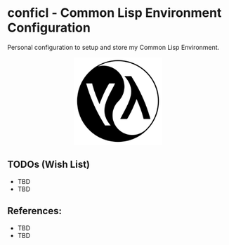 # conficl - Common Lisp Environment Configuration 

Personal configuration to setup and store my Common Lisp Environment.

<p align="center">
  <img src="assets/yin-yang-lisp-logo_512_svg.png" width="200" />
</p>


## TODOs (Wish List)

 - TBD
 - TBD

   
## References:

 - TBD
 - TBD
